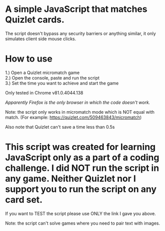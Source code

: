 # A simple JavaScript that matches Quizlet cards.

The script doesn't bypass any security barriers or anything similar, it only simulates client side mouse clicks.

# How to use
1.) Open a Quizlet micromatch game <br>
2.) Open the console, paste and run the script <br>
3.) Set the time you want to achieve and start the game<br>

Only tested in Chrome v81.0.4044.138

*Apparently Firefox is the only browser in which the code doesn't work.*

Note: the script only works in micromatch mode which is NOT equal with match. (For example: https://quizlet.com/509463843/micromatch)

Also note that Quizlet can't save a time less than 0.5s

# This script was created for learning JavaScript only as a part of a coding challenge. I did NOT run the script in any game. Neither Quizlet nor I support you to run the script on any card set. 

If you want to TEST the script please use ONLY the link I gave you above.

Note: the script can't solve games where you need to pair text with images. 
